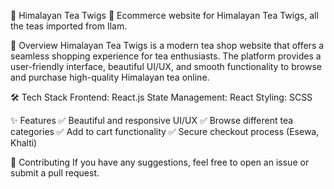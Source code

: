 🌿 Himalayan Tea Twigs
🚀 Ecommerce website for Himalayan Tea Twigs, all the teas imported from Ilam. 

📌 Overview
Himalayan Tea Twigs is a modern tea shop website that offers a seamless shopping experience for tea enthusiasts. The platform provides a user-friendly interface, beautiful UI/UX, and smooth functionality to browse and purchase high-quality Himalayan tea online.

🛠️ Tech Stack
Frontend: React.js
State Management: React
Styling: SCSS

✨ Features
✅ Beautiful and responsive UI/UX
✅ Browse different tea categories
✅ Add to cart functionality
✅ Secure checkout process (Esewa, Khalti)

🤝 Contributing
 If you have any suggestions, feel free to open an issue or submit a pull request.

